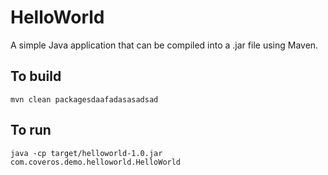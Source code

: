 HelloWorld
==========

A simple Java application that can be compiled into a .jar file using Maven.

To build
--------
    mvn clean packagesdaafadasasadsad

To run
------
    java -cp target/helloworld-1.0.jar com.coveros.demo.helloworld.HelloWorld
